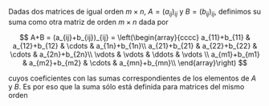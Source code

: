 Dadas dos matrices de igual orden $m\times n$, $A=(a_{ij})_{ij}$ y $B=(b_{ij})_{ij}$, definimos su suma como otra matriz de orden $m\times n$ dada por

$$
A+B = (a_{ij}+b_{ij})_{ij} = 
\left(\begin{array}{cccc}
a_{11}+b_{11} & a_{12}+b_{12} & \cdots  & a_{1n}+b_{1n}\\
a_{21}+b_{21} & a_{22}+b_{22} & \cdots  & a_{2n}+b_{2n}\\
\vdots  & \vdots  & \ddots  & \vdots \\
a_{m1}+b_{m1} & a_{m2}+b_{m2} & \cdots  & a_{mn}+b_{mn}\\
\end{array}\right)
$$

cuyos coeficientes con las sumas correspondientes de los elementos de $A$ y $B$. Es por eso que la suma sólo está definida para matrices del mismo orden